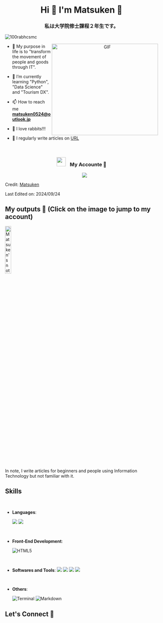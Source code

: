<!--
参考：https://github.com/durgeshsamariya/awesome-github-profile-readme-templates/blob/master/templates/100rabhcsmc.md
-->
<h1 align="center">
  Hi 👋 I'm Matsuken 🐰 
</a></h1>

<h3 align="center">
  私は大学院修士課程２年生です。
</h3>

<p align="left">
  <img src="https://komarev.com/ghpvc/?username=matsukenrabbit&label=Profile%20views&color=0e75b6&style=flat" alt="100rabhcsmc" />
</p>

<a target="_blank" align="center">
  <img align="right" top="400" height="300" width="350" alt="GIF" src="https://usagif.com/wp-content/uploads/gify/spongebob-reveals-muscles-usagif.gif">
</a>

- 🔭 My purpose in life is to "transform the movement of people and goods through IT".

- 🌱 I’m currently learning "Python", "Data Science" and "Tourism DX".

- 📫 How to reach me **matsuken0524@outlook.jp**

- 🐰 I love rabbits!!!

- 📝 I regularly write articles on [URL](URL)

<!--
- 📄 Know about my experiences <a href="https://github.com/100rabhcsmc/Me.io/blob/master/01SaurabhChavanReactNativeResume.pdf" target="blank">Resume</a>
-->
<br/>

<!-- My Accounte START -->
<h3 align="center" >
  <img src="https://media.giphy.com/media/iY8CRBdQXODJSCERIr/giphy.gif" width="30" height="30" style="margin-right: 10px;"> My Accounte 🔗 
</h3>

<p align="center">
 <div align="center"  class="icons-social" style="margin-left: 10px;">
   <a style="margin-left: 10px;"  target="_blank" href="https://note.com/matsuken_rabbit/">
     <img src="https://assets.st-note.com/img/1671525652221-KWPPt60A3q.png?width=100&height=100&fit=bounds&quality=85"></a>

 </div>
</p>
<!-- My Account END -->

<!-- My Skills START 
<h3 align="center" >
  <img src="https://media.giphy.com/media/iY8CRBdQXODJSCERIr/giphy.gif" width="30" height="30" style="margin-right: 10px;"> My Accounte 🔗 
</h3>

<p align="center">
  
- **Languages**:
    ![C](https://img.shields.io/badge/C%20-%232370ED.svg?style=for-the-badge&logo=c&logoColor=white)
    ![Python](https://img.shields.io/badge/Python%20-%2314354C.svg?style=for-the-badge&logo=python&logoColor=white)
<br>
  
- **Front-End Development**:
   ![HTML5](https://img.shields.io/badge/HTML5%20-%23E34F26.svg?style=for-the-badge&logo=html5&logoColor=white)
   ![CSS3](https://img.shields.io/badge/CSS%20-%231572B6.svg?style=for-the-badge&logo=css3&logoColor=white)
   ![JavaScript](https://img.shields.io/badge/JavaScript%20-%23F7DF1E.svg?style=for-the-badge&logo=javascript&logoColor=black)
<br>
- **Softwares and Tools**:
    ![Git](https://img.shields.io/badge/git-%23F05033.svg?style=for-the-badge&logo=git&logoColor=white)
    ![GitHub](https://img.shields.io/badge/github-%23121011.svg?style=for-the-badge&logo=github&logoColor=white)
    ![Visual Studio Code](https://img.shields.io/badge/Visual%20Studio%20Code-0078d7.svg?style=for-the-badge&logo=visual-studio-code&logoColor=white)
    ![Notion](https://img.shields.io/badge/Notion-?.svgstyle=social)
    <img src="https://img.shields.io/badge/Notion-ccc.svg?logo=notion&style=flat">
<br>
- **Extras**:

    ![Terminal](https://img.shields.io/badge/Terminal-%23054020?style=for-the-badge&logo=gnu-bash&logoColor=white)
    ![Markdown](https://img.shields.io/badge/markdown-%23000000.svg?style=for-the-badge&logo=markdown&logoColor=white)   

</p>
 My Skills END -->

Credit: [Matsuken](https://github.com/matsukenrabbit)

Last Edited on: 2024/09/24



## My outputs 🌳 (Click on the image to jump to my account)
<a href="https://note.com/matsuken_rabbit/">
<img src="https://prcdn.freetls.fastly.net/release_image/17890/159/17890-159-5c59b346c76de22508c3d2a368324b21-2667x1396.png?format=jpeg&auto=webp&quality=85%2C65&width=1950&height=1350&fit=bounds" alt="Matsuken's note" width=20%>
</a>

In note, I write articles for beginners and people using Information Technology but not familiar with it.

## Skills
<br>

<p align="center">

- **Languages**:
    
    <img src="https://img.shields.io/badge/-C-white.svg?style=popout-square&logo=c">
    <img src="https://img.shields.io/badge/-Python-white.svg?style=popout-square&logo=python">

<br>   
    
- **Front-End Development**:

   ![HTML5](https://img.shields.io/badge/HTML5%20-%23E34F26.svg?style=for-the-badge&logo=html5&logoColor=white)

<br>

- **Softwares and Tools**:
    <img src="https://img.shields.io/badge/Git-white?style=popout-square&logo=git&logoColor=%23F05033">
    <img src="https://img.shields.io/badge/Github-white?style=popout-square&logo=github&logoColor=%23121011">
    <img src="https://img.shields.io/badge/Notion-white?style=popout-square&logo=notion&logoColor=black">
    <img src="https://img.shields.io/badge/Visual%20Studio%20Code-white.svg?style=popout-square&logo=visual-studio-code">
<br>

- **Others**:

    ![Terminal](https://img.shields.io/badge/Terminal-%23054020?style=for-the-badge&logo=gnu-bash&logoColor=white)
    ![Markdown](https://img.shields.io/badge/markdown-%23000000.svg?style=for-the-badge&logo=markdown&logoColor=white)   

</p>

## Let's Connect 😤


<!--
Xのボタン入れたい。GITHUBのオーバビューへのボタンも。MAILもOK。

## My outputs
<a href="https://note.com/matsuken_rabbit/">
<img src="https://prcdn.freetls.fastly.net/release_image/17890/159/17890-159-5c59b346c76de22508c3d2a368324b21-2667x1396.png?format=jpeg&auto=webp&quality=85%2C65&width=1950&height=1350&fit=bounds" alt="Matsuken's note" width=20%>
</a>

[![note]()](https://note.com/matsuken_rabbit/)

[![Matsuken's note](https://img.shields.io/badge/note-Check!-FFFFFF?style=social&logo=notion&label=Matsuken's-note)](https://note.com/matsuken_rabbit/)

![](作ったURL)







**matsukenrabbit/matsukenrabbit** is a ✨ _special_ ✨ repository because its `README.md` (this file) appears on your GitHub profile.

Here are some ideas to get you started:

- 👯 I’m looking to collaborate on ...
- 🤔 I’m looking for help with ...
- 💬 Ask me about ...
- 😄 Pronouns: ...
- ⚡ Fun fact: ...
-->
